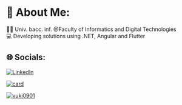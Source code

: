  # 💫 About Me:
👨‍🎓 Univ. bacc. inf. @Faculty of Informatics and Digital Technologies<br>💻 Developing solutions using .NET, Angular and Flutter

## 🌐 Socials:
[![LinkedIn](https://img.shields.io/badge/LinkedIn-%230077B5.svg?logo=linkedin&logoColor=white)](https://linkedin.com/in/leo-vukoje-2179121aa) 

[![card](https://github-readme-stats.vercel.app/api?username=vuki0901&theme=default&show_icons=true)](https://github.com/anuraghazra/github-readme-stats)

[![vuki0901](https://github-readme-stats.vercel.app/api/top-langs/?username=vuki0901&hide=html&layout=compact&theme=default)](https://github.com/anuraghazra/github-readme-stats)
